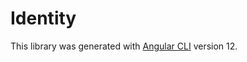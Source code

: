 # Identity

This library was generated with [Angular CLI](https://github.com/angular/angular-cli) version 12.
